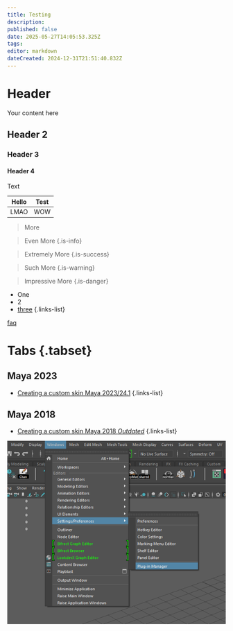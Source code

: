 ```yaml
---
title: Testing
description: 
published: false
date: 2025-05-27T14:05:53.325Z
tags: 
editor: markdown
dateCreated: 2024-12-31T21:51:40.832Z
---
```


# Header
Your content here

## Header 2

### Header 3

#### Header 4

Text

| Hello | Test |
|-------|------|
| LMAO  | WOW  |


> More

> Even More
{.is-info}

> Extremely More
{.is-success}

> Such More
{.is-warning}

> Impressive More
{.is-danger}

- One
- 2
- [three]()
{.links-list}

[faq](/faq)

# Tabs {.tabset}
## Maya 2023
- [Creating a custom skin Maya 2023/24.1](/specific-guide/3d-modelling/maya/2023)
 {.links-list}
 
## Maya 2018
- [Creating a custom skin Maya 2018 *Outdated*](/specific-guide/3d-modelling/maya/2018)
 {.links-list}


![plugin_manager.png](/plugin_manager.png)